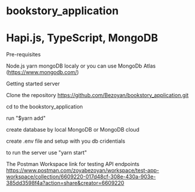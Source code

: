 # bookstory_application
# Hapi.js, TypeScript, MongoDB
Pre-requisites

Node.js
yarn
mongoDB localy or you can use MongoDb Atlas (https://www.mongodb.com/)

Getting started server

Clone the repository https://github.com/Bezoyan/bookstory_application.git

cd to the bookstory_application

run 
"$yarn add"

create database by local MongoDB or MongoDB cloud

create .env file and setup with you db cridentials

to run the server use "yarn start"

The Postman Workspace link for testing API endpoints https://www.postman.com/zoyabezoyan/workspace/test-app-workspace/collection/6609220-017d48cf-308e-430a-903e-385dd3598f4a?action=share&creator=6609220